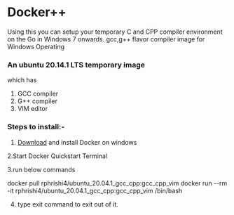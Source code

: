 # Docker++

Using this you can setup your temporary C and CPP compiler environment on the Go in Windows 7 onwards.
gcc,g++ flavor compiler image for Windows Operating

### An ubuntu 20.14.1 LTS temporary image 
which has
1.  GCC compiler
2. G++ compiler
3.  VIM editor

### Steps to install:-
1. [Download](https://download.docker.com/win/stable/Docker%20Desktop%20Installer.exe) and install Docker on windows

2.Start Docker Quickstart Terminal

3.run below commands 

docker pull rphrishi4/ubuntu_20.04.1_gcc_cpp:gcc_cpp_vim
docker run --rm -it  rphrishi4/ubuntu_20.04.1_gcc_cpp:gcc_cpp_vim /bin/bash

4. type exit command to exit out of it.
